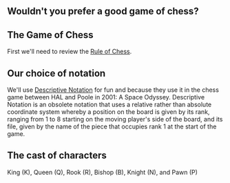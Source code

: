 Wouldn't you prefer a good game of chess?
---

## The Game of Chess
First we'll need to review the [Rule of Chess](http://en.wikipedia.org/wiki/Rules_of_chess).

## Our choice of notation
We'll use [Descriptive Notation](http://en.wikipedia.org/wiki/Descriptive_chess_notation)
for fun and because they use it in the chess game between HAL and Poole in 2001: A Space Odyssey. 
Descriptive Notation is an obsolete notation that uses a relative rather than absolute coordinate system 
whereby a position on the board is given by its rank, ranging from 1 to 8 starting on the moving player's 
side of the board, and its file, given by the name of the piece that occupies rank 1 at the start of the game.

## The cast of characters
King (K), Queen (Q), Rook (R), Bishop (B), Knight (N), and Pawn (P)





